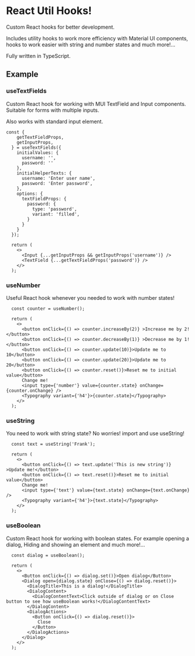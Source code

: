 # React Util Hooks!

Custom React hooks for better development.

Includes utility hooks to work more efficiency with Material UI components,
hooks to work easier with string and number states and much more!...

Fully written in TypeScript.

## Example

### useTextFields
Custom React hook for working with MUI TextField and Input components.
Suitable for forms with multiple inputs.

Also works with standard input element.

````tsx
const {
    getTextFieldProps,
    getInputProps,
  } = useTextFields({
    initialValues: {
      username: '',
      password: ''
    },
    initialHelperTexts: {
      username: 'Enter user name',
      password: 'Enter password',
    },
    options: {
      textFieldProps: {
        password: {
          type: 'password',
          variant: 'filled',
        }
      }
    }
  });

  return (
    <>
      <Input {...getInputProps && getInputProps('username')} />
      <TextField {...getTextFieldProps('password')} />
    </>
  );
````

### useNumber
Useful React hook whenever you needed to work with number states!

```tsx
  const counter = useNumber();

  return (
    <>
      <button onClick={() => counter.increaseBy(2)} >Increase me by 2!</button>
      <button onClick={() => counter.decreaseBy(1)} >Decrease me by 1!</button>
      <button onClick={() => counter.update(10)}>Update me to 10</button>
      <button onClick={() => counter.update(20)}>Update me to 20</button>
      <button onClick={() => counter.reset()}>Reset me to initial value</button>
      Change me!
      <input type={'number'} value={counter.state} onChange={counter.onChange} />
      <Typography variant={'h4'}>{counter.state}</Typography>
    </>
  );
```

### useString
You need to work with string state? No worries! import and use useString!
```tsx
  const text = useString('Frank');

  return (
    <>
      <button onClick={() => text.update('This is new string')} >Update me!</button>
      <button onClick={() => text.reset()}>Reset me to initial value</button>
      Change me!
      <input type={'text'} value={text.state} onChange={text.onChange} />
      <Typography variant={'h4'}>{text.state}</Typography>
    </>
  );
```

### useBoolean
Custom React hook for working with boolean states.
For example opening a dialog, Hiding and showing an element and much more!...

```tsx
  const dialog = useBoolean();

  return (
    <>
      <Button onClick={() => dialog.set()}>Open dialog</Button>
      <Dialog open={dialog.state} onClose={() => dialog.reset()}>
        <DialogTitle>This is a dialog!</DialogTitle>
        <DialogContent>
          <DialogContentText>Click outside of dialog or on Close button to see how useBoolean works!</DialogContentText>
        </DialogContent>
        <DialogActions>
          <Button onClick={() => dialog.reset()}>
            Close
          </Button>
        </DialogActions>
      </Dialog>
    </>
  );
```
